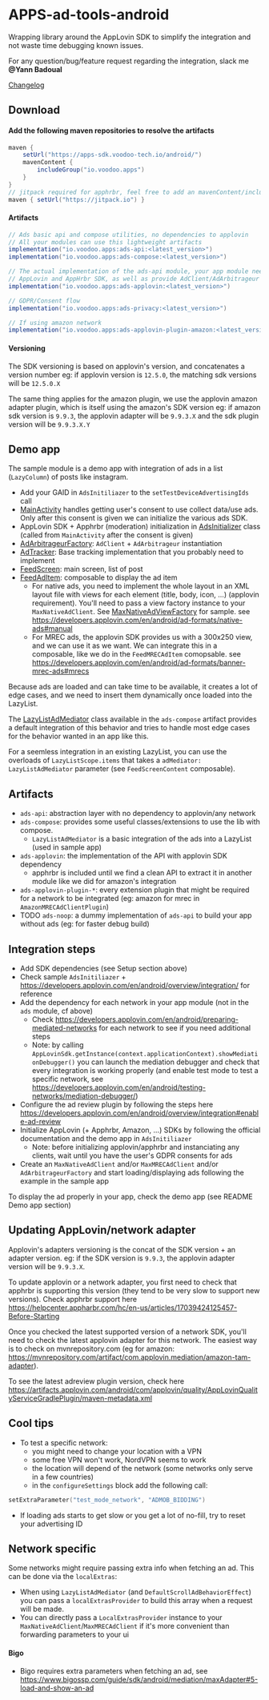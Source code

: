 # APPS-ad-tools-android

Wrapping library around the AppLovin SDK to simplify the integration and not waste time debugging
known issues.

For any question/bug/feature request regarding the integration, slack me **@Yann Badoual**

[Changelog](https://github.com/VoodooTeam/APPS-ad-tools-android/releases)

## Download

#### Add the following maven repositories to resolve the artifacts

```groovy
maven {
    setUrl("https://apps-sdk.voodoo-tech.io/android/")
    mavenContent {
        includeGroup("io.voodoo.apps")
    }
}
// jitpack required for apphrbr, feel free to add an mavenContent/includeGroup clause
maven { setUrl("https://jitpack.io") }
```

#### Artifacts

```groovy
// Ads basic api and compose utilities, no dependencies to applovin
// All your modules can use this lightweight artifacts
implementation("io.voodoo.apps:ads-api:<latest_version>")
implementation("io.voodoo.apps:ads-compose:<latest_version>")

// The actual implementation of the ads-api module, your app module needs it to initialize
// AppLovin and AppHrbr SDK, as well as provide AdClient/AdArbitrageur to your modules via DI
implementation("io.voodoo.apps:ads-applovin:<latest_version>")

// GDPR/Consent flow
implementation("io.voodoo.apps:ads-privacy:<latest_version>")

// If using amazon network
implementation("io.voodoo.apps:ads-applovin-plugin-amazon:<latest_version>")
```

#### Versioning

The SDK versioning is based on applovin's version, and concatenates a version number
eg: if applovin version is `12.5.0`, the matching sdk versions will be `12.5.0.X`

The same thing applies for the amazon plugin, we use the applovin amazon adapter plugin,
which is itself using the amazon's SDK version
eg: if amazon sdk version is `9.9.3`, the applovin adapter will be `9.9.3.X` and the sdk plugin
version will be `9.9.3.X.Y`

## Demo app

The sample module is a demo app with integration of ads in a list (`LazyColumn`) of posts like
instagram.

* Add your GAID in `AdsInitiliazer` to the `setTestDeviceAdvertisingIds` call
* [MainActivity](sample/src/main/java/io/voodoo/apps/ads/MainActivity.kt) handles getting user's
  consent to use collect data/use ads. Only after this consent is given we can initialize the
  various ads SDK.
* AppLovin SDK + Apphrbr (moderation) initialization
  in [AdsInitializer](sample/src/main/java/io/voodoo/apps/ads/feature/ads/AdsInitiliazer.kt) class
  (called from `MainActivity` after the consent is given)
* [AdArbitrageurFactory](sample/src/main/java/io/voodoo/apps/ads/feature/ads/AdArbitrageurFactory.kt):
  `AdClient` + `AdArbitrageur` instantiation
* [AdTracker](sample/src/main/java/io/voodoo/apps/ads/feature/ads/AdTracker.kt):
  Base tracking implementation that you probably need to implement
* [FeedScreen](sample/src/main/java/io/voodoo/apps/ads/feature/feed/FeedScreen.kt): main screen,
  list of post
* [FeedAdItem](sample/src/main/java/io/voodoo/apps/ads/feature/feed/component/FeedAdItem.kt):
  composable to display the ad item
    * For native ads, you need to implement the whole layout in an XML layout file with views for
      each element (title, body, icon, ...) (applovin requirement). You'll need to pass a view
      factory instance to your `MaxNativeAdClient`.
      See [MaxNativeAdViewFactory](sample/src/main/java/io/voodoo/apps/ads/feature/ads/MaxNativeAdViewFactory.kt)
      for sample.
      see https://developers.applovin.com/en/android/ad-formats/native-ads#manual
    * For MREC ads, the applovin SDK provides us with a 300x250 view, and we can use it as we want.
      We can integrate this in a composable, like we do in the `FeedMRECAdItem` comopsable.
      see https://developers.applovin.com/en/android/ad-formats/banner-mrec-ads#mrecs

Because ads are loaded and can take time to be available, it creates a lot of edge cases, and we
need to insert them dynamically once loaded into the LazyList.

The [LazyListAdMediator](ads-compose/src/main/java/io/voodoo/apps/ads/compose/lazylist/LazyListAdMediator.kt)
class available in the `ads-compose` artifact provides a default integration of this behavior and
tries to handle most edge cases for the behavior wanted in an app like this.

For a seemless integration in an existing LazyList, you can use the overloads
of `LazyListScope.items` that takes a `adMediator: LazyListAdMediator` parameter
(see `FeedScreenContent` composable).

## Artifacts

* `ads-api`: abstraction layer with no dependency to applovin/any network
* `ads-compose`: provides some useful classes/extensions to use the lib with compose.
    * `LazyListAdMediator` is a basic integration of the ads into a LazyList (used in sample app)
* `ads-applovin`: the implementation of the API with applovin SDK dependency
    * apphrbr is included until we find a clean API to extract it in another module like we did for
      amazon's integration
* `ads-applovin-plugin-*`: every extension plugin that might be required for a network to be
  integrated (eg: amazon for mrec in `AmazonMRECAdClientPlugin`)
* TODO `ads-noop`: a dummy implementation of `ads-api` to build your app without ads (eg: for faster
  debug build)

## Integration steps

* Add SDK dependencies (see Setup section above)
* Check sample `AdsInitiliazer` + https://developers.applovin.com/en/android/overview/integration/
  for reference
* Add the dependency for each network in your app module (not in the `ads` module, cf above)
    * Check https://developers.applovin.com/en/android/preparing-mediated-networks for each network
      to see if you need additional steps
    * Note: by calling `AppLovinSdk.getInstance(context.applicationContext).showMediationDebugger()`
      you can launch the mediation debugger and check that every integration is working properly
      (and enable test mode to test a specific network,
      see https://developers.applovin.com/en/android/testing-networks/mediation-debugger/)
* Configure the ad review plugin by following the steps
  here https://developers.applovin.com/en/android/overview/integration#enable-ad-review
* Initialize AppLovin (+ Apphrbr, Amazon, ...) SDKs by following the official documentation and the
  demo app in `AdsInitiliazer`
    * Note: before initializing applovin/apphrbr and instanciating any clients, wait until you have
      the user's GDPR consents for ads
* Create an `MaxNativeAdClient` and/or `MaxMRECAdClient` and/or `AdArbitrageurFactory` and start
  loading/displaying ads following the example in the sample app

To display the ad properly in your app, check the demo app (see README Demo app section)

## Updating AppLovin/network adapter

Applovin's adapters versioning is the concat of the SDK version + an adapter version. eg: if the SDK
version is `9.9.3`, the applovin adapter version will be `9.9.3.X`.

To update applovin or a network adapter, you first need to check that apphrbr is supporting this
version (they tend to be very slow to support new versions). Check apphrbr support
here https://helpcenter.appharbr.com/hc/en-us/articles/17039424125457-Before-Starting

Once you checked the latest supported version of a network SDK, you'll need to check the latest
applovin adapter for this network. The easiest way is to check on mvnrepository.com
(eg for amazon: https://mvnrepository.com/artifact/com.applovin.mediation/amazon-tam-adapter).

To see the latest adreview plugin version, check
here https://artifacts.applovin.com/android/com/applovin/quality/AppLovinQualityServiceGradlePlugin/maven-metadata.xml

## Cool tips

* To test a specific network:
    * you might need to change your location with a VPN
    * some free VPN won't work, NordVPN seems to work
    * the location will depend of the network (some networks only serve in a few countries)
  * in the `configureSettings` block add the following call:

```kotlin
setExtraParameter("test_mode_network", "ADMOB_BIDDING")
```

* If loading ads starts to get slow or you get a lot of no-fill, try to reset your advertising ID

## Network specific

Some networks might require passing extra info when fetching an ad.
This can be done via the `localExtras`:

* When using `LazyListAdMediator` (and `DefaultScrollAdBehaviorEffect`) you can pass
  a `localExtrasProvider` to build this array when a request will be made.
* You can directly pass a `LocalExtrasProvider` instance to
  your `MaxNativeAdClient`/`MaxMRECAdClient` if it's more convenient than forwarding parameters to
  your ui

#### Bigo

* Bigo requires extra parameters when fetching an ad,
  see https://www.bigossp.com/guide/sdk/android/mediation/maxAdapter#5-load-and-show-an-ad
